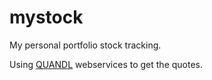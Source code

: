 # mystock
My personal portfolio stock tracking.

Using [QUANDL](https://www.quandl.com) webservices to get the quotes.


